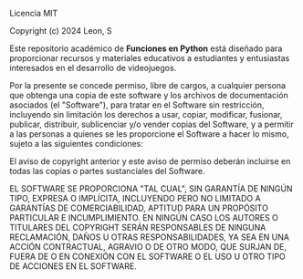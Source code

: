 Licencia MIT

Copyright (c) 2024 Leon, S

Este repositorio académico de **Funciones en Python** está diseñado para proporcionar recursos y materiales educativos a estudiantes y entusiastas interesados en el desarrollo de videojuegos.

Por la presente se concede permiso, libre de cargos, a cualquier persona que obtenga una copia
de este software y los archivos de documentación asociados (el "Software"), para tratar
en el Software sin restricción, incluyendo sin limitación los derechos a usar, copiar, modificar, fusionar, publicar, distribuir, sublicenciar y/o vender
copias del Software, y a permitir a las personas a quienes se les proporcione el Software a hacer lo mismo, sujeto a las siguientes condiciones:

El aviso de copyright anterior y este aviso de permiso deberán incluirse en todas
las copias o partes sustanciales del Software.

EL SOFTWARE SE PROPORCIONA "TAL CUAL", SIN GARANTÍA DE NINGÚN TIPO, EXPRESA O IMPLÍCITA,
INCLUYENDO PERO NO LIMITADO A GARANTÍAS DE COMERCIABILIDAD, APTITUD PARA UN PROPÓSITO PARTICULAR E INCUMPLIMIENTO. EN NINGÚN CASO LOS AUTORES O TITULARES DEL COPYRIGHT SERÁN RESPONSABLES DE NINGUNA RECLAMACIÓN, DAÑOS U OTRAS RESPONSABILIDADES, YA SEA EN UNA ACCIÓN CONTRACTUAL, AGRAVIO O DE OTRO MODO, QUE SURJAN DE, FUERA DE O EN CONEXIÓN CON EL SOFTWARE O EL USO U OTRO TIPO DE ACCIONES EN EL SOFTWARE.
